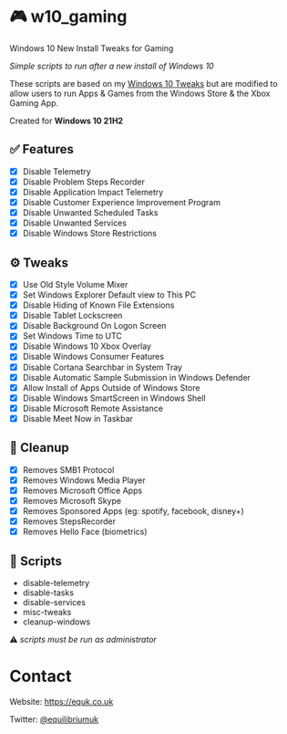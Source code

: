# 🎮 w10_gaming

Windows 10 New Install Tweaks for Gaming

*Simple scripts to run after a new install of Windows 10*

These scripts are based on my [Windows 10 Tweaks](https://github.com/equk/windows) but are modified to allow users to run Apps & Games from the Windows Store & the Xbox Gaming App.

Created for **Windows 10 21H2**

## :white_check_mark: Features

- [x] Disable Telemetry
- [x] Disable Problem Steps Recorder
- [x] Disable Application Impact Telemetry
- [x] Disable Customer Experience Improvement Program
- [x] Disable Unwanted Scheduled Tasks
- [x] Disable Unwanted Services
- [x] Disable Windows Store Restrictions

## ⚙️ Tweaks

- [x] Use Old Style Volume Mixer
- [x] Set Windows Explorer Default view to This PC
- [x] Disable Hiding of Known File Extensions
- [x] Disable Tablet Lockscreen
- [x] Disable Background On Logon Screen
- [x] Set Windows Time to UTC
- [x] Disable Windows 10 Xbox Overlay
- [x] Disable Windows Consumer Features
- [x] Disable Cortana Searchbar in System Tray
- [x] Disable Automatic Sample Submission in Windows Defender
- [x] Allow Install of Apps Outside of Windows Store
- [x] Disable Windows SmartScreen in Windows Shell
- [x] Disable Microsoft Remote Assistance
- [x] Disable Meet Now in Taskbar

## 🧹 Cleanup

- [x] Removes SMB1 Protocol
- [x] Removes Windows Media Player
- [x] Removes Microsoft Office Apps
- [x] Removes Microsoft Skype
- [x] Removes Sponsored Apps (eg: spotify, facebook, disney+)
- [x] Removes StepsRecorder
- [x] Removes Hello Face (biometrics)

## :page_facing_up: Scripts

- disable-telemetry
- disable-tasks
- disable-services
- misc-tweaks
- cleanup-windows

:warning: *scripts must be run as administrator*

# Contact

Website: https://equk.co.uk

Twitter: [@equilibriumuk](https://twitter.com/equilibriumuk)
